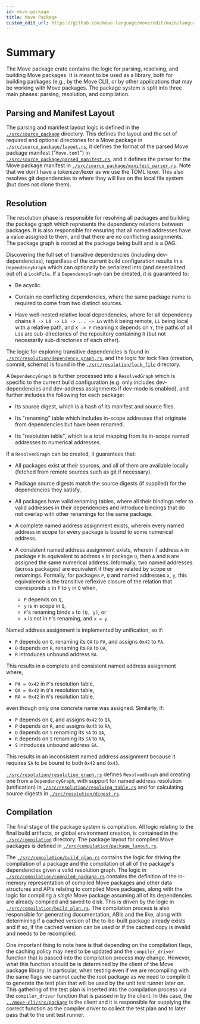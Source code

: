 ```yaml
---
id: move-package
title: Move Package
custom_edit_url: https://github.com/move-language/move/edit/main/language/tools/move-package/README.md
---
```


# Summary

The Move package crate contains the logic for parsing, resolving, and
building Move packages. It is meant to be used as a library, both for
building packages (e.g., by the Move CLI), or by other applications that
may be working with Move packages. The package system is split into three
main phases: parsing, resolution, and compilation.

## Parsing and Manifest Layout

The parsing and manifest layout logic is defined in the
[`./src/source_package`](./src/source_package) directory. This defines the
layout and the set of required and optional directories for a Move package
in [`./src/source_package/layout.rs`](./src/source_package/layout.rs), it
defines the format of the parsed Move package manifest ("`Move.toml`") in
[`./src/source_package/parsed_manifest.rs`](./src/source_package/parsed_manifest.rs),
and it defines the parser for the Move package manifest in
[`./src/source_package/manifest_parser.rs`](./src/source_package/manifest_parser.rs).
Note that we don't have a tokenizer/lexer as we use the TOML lexer. This
also resolves git dependencies to where they will live on the local file
system (but does not clone them).

## Resolution

The resolution phase is responsible for resolving all packages and building
the package graph which represents the dependency relations between
packages. It is also responsible for ensuring that all named addresses have
a value assigned to them, and that there are no conflicting assignments.
The package graph is rooted at the package being built and is a DAG.

Discovering the full set of transitive dependencies (including
dev-dependencies), regardless of the current build configuration
results in a `DependencyGraph` which can optionally be serialized into
(and deserialized out of) a `LockFile`. If a `DependencyGraph` can be
created, it is guaranteed to:

- Be acyclic.

- Contain no conflicting dependencies, where the same package name
  is required to come from two distinct sources.

- Have well-nested relative local dependencies, where for all
  dependency chains `R -> L0 -> L1 -> ... -> Ln` with `R` being
  remote, `Li` being local with a relative path, and `X -> Y` meaning
  `X` depends on `Y`, the paths of all `Li`s are sub-directories of
  the repository containing `R` (but not necessarily sub-directories
  of each other).

The logic for exploring transitive dependencies is found in
[`./src/resolution/dependency_graph.rs`](./src/resolution/dependency_graph.rs),
and the logic for lock files (creation, commit, schema) is found in
the [`./src/resolution/lock_file`](./src/resolution/lock_file)
directory.

A `DependencyGraph` is further processed into a `ResolvedGraph` which
is specific to the current build configuration (e.g. only includes
dev-dependencies and dev-address assignments if dev-mode is enabled),
and further includes the following for each package:

- Its source digest, which is a hash of its manifest and source files.

- Its "renaming" table which includes in-scope addresses that
  originate from dependencies but have been renamed.

- Its "resolution table", which is a total mapping from its in-scope
  named addresses to numerical addresses.

If a `ResolvedGraph` can be created, it guarantees that:

- All packages exist at their sources, and all of them are available
  locally (fetched from remote sources such as git if necessary).

- Package source digests match the source digests (if supplied) for
  the dependencies they satisfy.

- All packages have valid renaming tables, where all their bindings
  refer to valid addresses in their dependencies and introduce
  bindings that do not overlap with other renamings for the same
  package.

- A complete named address assignment exists, wherein every named
  address in scope for every package is bound to some numerical
  address.

- A consistent named address assignment exists, wherein if address `A`
  in package `P` is equivalent to address `B` in package `Q`, then `A`
  and `B` are assigned the same numerical address. Informally, two
  named addresses (across packages) are equivalent if they are related
  by scope or renamings. Formally, for packages `P`, `Q` and named
  addresses `x`, `y`, this equivalence is the transitive reflexive
  closure of the relation that corresponds `x` in `P` to `y` in `Q`
  when,
  - `P` depends on `Q`,
  - `y` is in scope in `Q`,
  - `P`'s renaming binds `x` to `(Q, y)`, or
  - `x` is not in `P`'s renaming, and `x = y`.

Named address assignment is implemented by unification, so if:

- `P` depends on `Q`, renaming its `QA` to `PA`, and assigns `0x42` to `PA`.
- `Q` depends on `R`, renaming its `RA` to `QA`,
- `R` introduces unbound address `RA`.

This results in a complete and consistent named address assignment where,

- `PA = 0x42` in `P`'s resolution table,
- `QA = 0x42` in `Q`'s resolution table,
- `RA = 0x42` in `R`'s resolution table,

even though only one concrete name was assigned. Similarly, if:

- `P` depends on `Q`, and assigns `0x42` to `QA`,
- `P` depends on `R`, and assigns `0x43` to `RA`,
- `Q` depends on `S` renaming its `SA` to `QA`,
- `R` depends on `S` renaming its `SA` to `RA`,
- `S` introduces unbound address `SA`.

This results in an inconsistent named address assignment because it
requires `SA` to be bound to both `0x42` and `0x43`.

[`./src/resolution/resolution_graph.rs`](./src/resolution/resolution_graph.rs)
defines `ResolvedGraph` and creating one from a `DependencyGraph`,
with support for named address resolution (unification) in
[`./src/resolution/resolving_table.rs`](./src/resolution/resolving_table.rs)
and for calculating source digests in
[`./src/resolution/digest.rs`](./src/resolution/digest.rs).

## Compilation

The final stage of the package system is compilation. All logic relating to
the final build artifacts, or global environment creation, is contained in
the [`./src/compilation`](./src/compilation) directory. The package layout
for compiled Move packages is defined in
[`./src/compilation/package_layout.rs`](./src/compilation/package_layout.rs).

The [`./src/compilation/build_plan.rs`](./src/compilation/build_plan.rs)
contains the logic for driving the compilation of a package and the
compilation of all of the package's dependencies given a valid resolution
graph. The logic in
[`./src/compilation/compiled_package.rs`](./src/compilation/compiled_package.rs)
contains the definition of the in-memory representation of compiled Move
packages and other data structures and APIs relating to compiled Move
packages, along with the logic for compiling a _single_ Move package
assuming all of its dependencies are already compiled and saved to disk.
This is driven by the logic in
[`./src/compilation/build_plan.rs`](./src/compilation/build_plan.rs). The
compilation process is also responsible for generating documentation, ABIs
and the like, along with determining if a cached version of the
to-be-built package already exists and if so, if the cached version
can be used or if the cached copy is invalid and needs to be recompiled.

One important thing to note here is that depending on the compilation
flags, the caching policy may need to be updated and the `compiler_driver`
function that is passed into the compilation process may change. However,
what this function should be is determined by the client of the Move
package library. In particular, when testing even if we are recompiling
with the same flags we cannot cache the root package as we need to compile
it to generate the test plan that will be used by the unit test runner
later on. This gathering of the test plan is inserted into the compilation
process via the `compiler_driver` function that is passed in by the client.
In this case, the [`../move-cli/src/package`](../move-cli/src/package) is
the client and it is responsible for supplying the correct function as the
compiler driver to collect the test plan and to later pass that to the unit
test runner.
